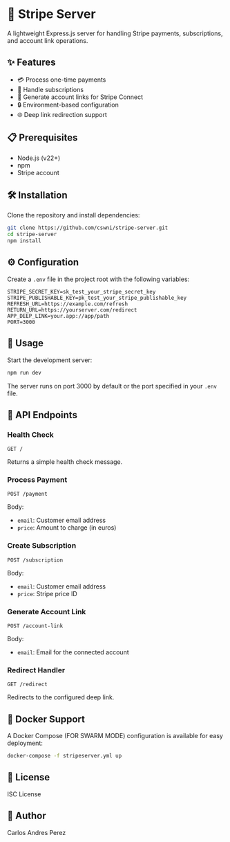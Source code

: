 # 🚀 Stripe Server

A lightweight Express.js server for handling Stripe payments, subscriptions, and account link operations.

## ✨ Features

- 💳 Process one-time payments
- 🔄 Handle subscriptions
- 🔗 Generate account links for Stripe Connect
- 🔒 Environment-based configuration
- 🌐 Deep link redirection support

## 📋 Prerequisites

- Node.js (v22+)
- npm
- Stripe account

## 🛠️ Installation

Clone the repository and install dependencies:

```bash
git clone https://github.com/cswni/stripe-server.git
cd stripe-server
npm install
```

## ⚙️ Configuration

Create a `.env` file in the project root with the following variables:

```
STRIPE_SECRET_KEY=sk_test_your_stripe_secret_key
STRIPE_PUBLISHABLE_KEY=pk_test_your_stripe_publishable_key
REFRESH_URL=https://example.com/refresh
RETURN_URL=https://yourserver.com/redirect
APP_DEEP_LINK=your.app://app/path
PORT=3000
```

## 🚀 Usage

Start the development server:

```bash
npm run dev
```

The server runs on port 3000 by default or the port specified in your `.env` file.

## 🔌 API Endpoints

### Health Check
```
GET /
```
Returns a simple health check message.

### Process Payment
```
POST /payment
```
Body:
- `email`: Customer email address
- `price`: Amount to charge (in euros)

### Create Subscription
```
POST /subscription
```
Body:
- `email`: Customer email address
- `price`: Stripe price ID

### Generate Account Link
```
POST /account-link
```
Body:
- `email`: Email for the connected account

### Redirect Handler
```
GET /redirect
```
Redirects to the configured deep link.

## 🐳 Docker Support

A Docker Compose (FOR SWARM MODE) configuration is available for easy deployment:

```bash
docker-compose -f stripeserver.yml up
```

## 📝 License

ISC License

## 👤 Author

Carlos Andres Perez
